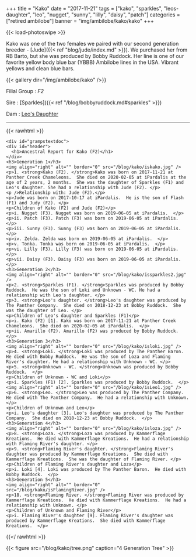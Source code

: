 +++
title = "Kako"
date = "2017-11-21"
tags = ["kako", "sparkles", "leos-daughter", "leo", "nugget", "sunny", "lilly", "daisy", "patch"]
categories = ["retired ambilobe"]
banner = "img/ambilobe/kako/kako"
+++

{{< load-photoswipe >}}

Kako was one of the two females we paired with our second generation breeder - [Jude]({{< ref "blog/jude/index.md" >}}). We purchased her from RB Barto, but she was produced by Bobby Ruddock. Her line is one of our favorite yellow body blue bar (YBBB) Ambilobe lines in the USA. Vibrant yellows and clean blue bars.

{{< gallery dir="/img/ambilobe/kako" />}}

Filial Group
: *F2*

Sire
: [Sparkles]({{< ref "/blog/bobbyruddock.md#sparkles" >}})

Dam
: <a href="/tags/leo/">Leo's Daughter</a>

---

{{< rawhtml >}}

    <div id="grampstextdoc">
    <div id="header">
      <h1>Ancestral Report for Kako (F2)</h1>
    </div>
    <h3>Generation 1</h3>
    <img align="right" alt="" border="0" src="/blog/kako/iskako.jpg" />
    <p>1. <strong>Kako (F2). </strong>Kako was born on 2017-11-21 at Panther Creek Chameleons.  She died on 2020-02-05 at iPardalis at the age of 2 years, 2 months.  She was the daughter of Sparkles (F1) and Leo's daughter. She had a relationship with Jude (F2). </p>
    <p />Relationship with: Jude (F2).</p>
    <p>Jude was born on 2017-10-17 at iPardalis.  He is the son of Flash (F1) and Judy (F2). </p>
    <p>Children of Kako (F2) and Jude (F2)</p>
    <p>i. Nugget (F3). Nugget was born on 2019-06-05 at iPardalis.  </p>
    <p>ii. Patch (F3). Patch (F3) was born on 2019-06-05 at iPardalis.  </p>
    <p>iii. Sunny (F3). Sunny (F3) was born on 2019-06-05 at iPardalis.  </p>
    <p>iv. Zelda. Zelda was born on 2019-06-05 at iPardalis.  </p>
    <p>v. Tonka. Tonka was born on 2019-06-05 at iPardalis.  </p>
    <p>vi. Lilly (F3). Lilly (F3) was born on 2019-06-05 at iPardalis.  </p>
    <p>vii. Daisy (F3). Daisy (F3) was born on 2019-06-05 at iPardalis.  </p>
    <h3>Generation 2</h3>
    <img align="right" alt="" border="0" src="/blog/kako/issparkles2.jpg" />
    <p>2. <strong>Sparkles (F1). </strong>Sparkles was produced by Bobby Ruddock.  He was the son of Loki and Unknown - WC. He had a relationship with Leo's daughter. </p>
    <p>3. <strong>Leo's daughter. </strong>Leo's daughter was produced by The Panther Company.  She died on 2018-12-23 at Bobby Ruddock.  She was the daughter of Leo. </p>
    <p>Children of Leo's daughter and Sparkles (F1)</p>
    <p>i. Kako (F2) [1]. Kako was born on 2017-11-21 at Panther Creek Chameleons.  She died on 2020-02-05 at iPardalis.  </p>
    <p>ii. Amarillo (F2). Amarillo (F2) was produced by Bobby Ruddock.  </p>
    <h3>Generation 3</h3>
    <img align="right" alt="" border="0" src="/blog/kako/isloki.jpg" />
    <p>4. <strong>Loki. </strong>Loki was produced by The Panther Baron.  He died with Bobby Ruddock.  He was the son of Loza and Flaming River's daughter. He had a relationship with Unknown - WC. </p>
    <p>5. <strong>Unknown - WC. </strong>Unknown was produced by Bobby Ruddock.  </p>
    <p>Children of Unknown - WC and Loki</p>
    <p>i. Sparkles (F1) [2]. Sparkles was produced by Bobby Ruddock.  </p>
    <img align="right" alt="" border="0" src="/blog/kako/isLeo1.jpg" />
    <p>6. <strong>Leo. </strong>Leo was produced by The Panther Company.  He died with The Panther Company.  He had a relationship with Unknown. </p>
    <p>Children of Unknown and Leo</p>
    <p>i. Leo's daughter [3]. Leo's daughter was produced by The Panther Company.  She died on 2018-12-23 at Bobby Ruddock.  </p>
    <h3>Generation 4</h3>
    <img align="right" alt="" border="0" src="/blog/kako/isloza.jpg" />
    <p>8. <strong>Loza. </strong>Loza was produced by Kammerflage Kreations.  He died with Kammerflage Kreations.  He had a relationship with Flaming River's daughter. </p>
    <p>9. <strong>Flaming River's daughter. </strong>Flaming River's daughter was produced by Kammerflage Kreations.  She died with Kammerflage Kreations.  She was the daughter of Flaming River. </p>
    <p>Children of Flaming River's daughter and Loza</p>
    <p>i. Loki [4]. Loki was produced by The Panther Baron.  He died with Bobby Ruddock.  </p>
    <h3>Generation 5</h3>
    <img align="right" alt="" border="0" src="/blog/kako/isFlamingRiver.jpg" />
    <p>18. <strong>Flaming River. </strong>Flaming River was produced by Kammerflage Kreations.  He died with Kammerflage Kreations.  He had a relationship with Unknown. </p>
    <p>Children of Unknown and Flaming River</p>
    <p>i. Flaming River's daughter [9]. Flaming River's daughter was produced by Kammerflage Kreations.  She died with Kammerflage Kreations.  </p>
  </div>
  
{{</ rawhtml >}}

{{< figure src="/blog/kako/tree.png" caption="4 Generation Tree" >}}